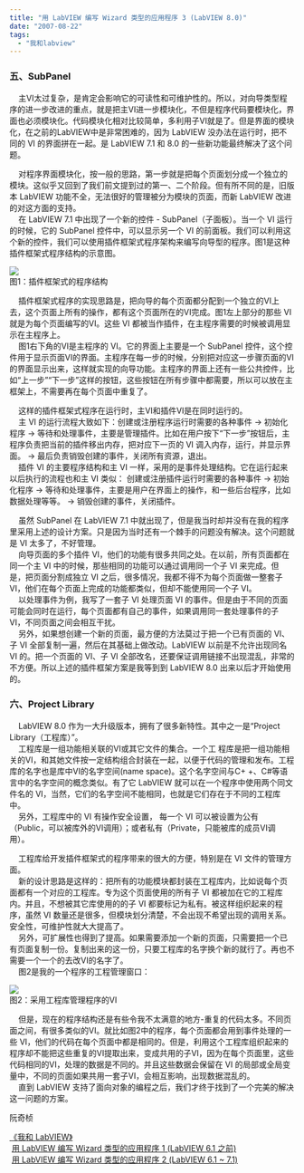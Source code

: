```yaml
---
title: "用 LabVIEW 编写 Wizard 类型的应用程序 3 (LabVIEW 8.0)"
date: "2007-08-22"
tags: 
  - "我和labview"
---
```


### 五、SubPanel

    主VI太过复杂，是肯定会影响它的可读性和可维护性的。所以，对向导类型程序的进一步改进的重点，就是把主VI进一步模块化，不但是程序代码要模块化，界面也必须模块化。代码模块化相对比较简单，多利用子VI就是了。但是界面的模块化，在之前的LabVIEW中是非常困难的，因为 LabVIEW 没办法在运行时，把不同的 VI 的界面拼在一起。是 LabVIEW 7.1 和 8.0 的一些新功能最终解决了这个问题。

    对程序界面模块化，按一般的思路，第一步就是把每个页面划分成一个独立的模块。这似乎又回到了我们前文提到过的第一、二个阶段。但有所不同的是，旧版本 LabVIEW 功能不全，无法很好的管理被分为模块的页面，而新 LabVIEW 改进的对这方面的支持。  
    在 LabVIEW 7.1 中出现了一个新的控件 - SubPanel（子面板）。当一个 VI 运行的时候，它的 SubPanel 控件中，可以显示另一个 VI 的前面板。我们可以利用这个新的控件，我们可以使用插件框架式程序架构来编写向导型的程序。图1是这种插件框架式程序结构的示意图。

![](http://byfiles.storage.live.com/y1pIcO_924THocfalbG4F7lL0oQsRoV6TB7cz6QpE4q49RVgRHauk5CxPEcRBVjipQeIiONsD6zK9w)  
图1：插件框架式的程序结构

    插件框架式程序的实现思路是，把向导的每个页面都分配到一个独立的VI上去，这个页面上所有的操作，都有这个页面所在的VI完成。图1左上部分的那些 VI 就是为每个页面编写的VI。这些 VI 都被当作插件，在主程序需要的时候被调用显示在主程序上。  
    图1右下角的VI是主程序的 VI。它的界面上主要是一个 SubPanel 控件，这个控件用于显示页面VI的界面。主程序在每一步的时候，分别把对应这一步骤页面的VI的界面显示出来，这样就实现的向导功能。主程序的界面上还有一些公共控件，比如“上一步”“下一步”这样的按钮，这些按钮在所有步骤中都需要，所以可以放在主框架上，不需要再在每个页面中重复了。

    这样的插件框架式程序在运行时，主VI和插件VI是在同时运行的。  
    主 VI 的运行流程大致如下：创建或注册程序运行时需要的各种事件 -> 初始化程序 -> 等待和处理事件，主要是管理插件。比如在用户按下“下一步”按钮后，主程序负责把当前的插件移出内存，把对应下一页的 VI 调入内存，运行，并显示界面。 -> 最后负责销毁创建的事件，关闭所有资源，退出。  
    插件 VI 的主要程序结构和主 VI 一样，采用的是事件处理结构。它在运行起来以后执行的流程也和主 VI 类似： 创建或注册插件运行时需要的各种事件 -> 初始化程序 -> 等待和处理事件，主要是用户在界面上的操作，和一些后台程序，比如数据处理等等。 -> 销毁创建的事件，关闭插件。

    虽然 SubPanel 在 LabVIEW 7.1 中就出现了，但是我当时却并没有在我的程序里采用上述的设计方案。只是因为当时还有一个棘手的问题没有解决。这个问题就是 VI 太多了，不好管理。  
    向导页面的多个插件 VI，他们的功能有很多共同之处。在以前，所有页面都在同一个主 VI 中的时候，那些相同的功能可以通过调用同一个子 VI 来完成。但是，把页面分割成独立 VI 之后，很多情况，我都不得不为每个页面做一整套子 VI，他们在每个页面上完成的功能都类似，但却不能使用同一个子 VI。  
    以处理事件为例，我写了一套子 VI 处理页面 VI 的事件。但是由于不同的页面可能会同时在运行，每个页面都有自己的事件，如果调用同一套处理事件的子 VI，不同页面之间会相互干扰。  
    另外，如果想创建一个新的页面，最方便的方法莫过于把一个已有页面的 VI、子 VI 全部复制一遍，然后在其基础上做改动。LabVIEW 以前是不允许出现同名 VI 的。把一个页面的 VI、子 VI 全部改名，还要保证调用链接不出现混乱，非常的不方便。所以上述的插件框架方案是我等到到 LabVIEW 8.0 出来以后才开始使用的。

### 六、Project Library

    LabVIEW 8.0 作为一大升级版本，拥有了很多新特性。其中之一是“Project Library（工程库）”。  
    工程库是一组功能相关联的VI或其它文件的集合。一个工 程库是把一组功能相 关的VI，和其她文件按一定结构组合封装在一起，以便于代码的管理和发布。工程库的名字也是库中VI的名字空间(name space)。这个名字空间与C+ +、C#等语言中的名字空间的概念类似。有了它 LabVIEW 就可以在一个程序中使用两个同文件名的 VI，当然，它们的名字空间不能相同，也就是它们存在于不同的工程库中。  
    另外，工程库中的 VI 有操作安全设置， 每一个 VI 可以被设置为公有（Public，可以被库外的VI调用）；或者私有（Private，只能被库的成员VI调用）。

    工程库给开发插件框架式的程序带来的很大的方便，特别是在 VI 文件的管理方面。  
    新的设计思路是这样的：把所有的功能模块都封装在工程库内，比如说每个页面都有一个对应的工程库。专为这个页面使用的所有子 VI 都被加在它的工程库内。并且，不想被其它库使用的的子 VI 都要标记为私有。被这样组织起来的程序，虽然 VI 数量还是很多，但模块划分清楚，不会出现不希望出现的调用关系。安全性，可维护性就大大提高了。  
    另外，可扩展性也得到了提高。如果需要添加一个新的页面，只需要把一个已有页面复制一份。复制出来的这一份，只要工程库的名字换个新的就行了。再也不需要一个一个的去改VI的名字了。  
    图2是我的一个程序的工程管理窗口：

![](http://byfiles.storage.live.com/y1pIcO_924THoez64oSOiSKuNawFrIpq6dOp1MHSNdKwpY3L9os4sxwljdSprciU6kf0QqqWmoKPYc)  
图2：采用工程库管理程序的VI  

    但是，现在的程序结构还是有些令我不太满意的地方-重复的代码太多。不同页面之间，有很多类似的VI。就比如图2中的程序，每个页面都会用到事件处理的一些 VI，他们的代码在每个页面中都是相同的。但是，利用这个工程库组织起来的程序却不能把这些重复的VI提取出来，变成共用的子VI，因为在每个页面里，这些代码相同的VI，处理的数据是不同的。并且这些数据会保留在 VI 的局部或全局变量中，不同的页面如果共用一套子VI，会相互影响，出现数据混乱的。  
    直到 LabVIEW 支持了面向对象的编程之后，我们才终于找到了一个完美的解决这一问题的方案。  

阮奇桢  

[《我和 LabVIEW》](http://ruanqizhen.spaces.live.com/mmm2007-07-26_17.23/mmm2007-07-26_17.23/mmm2007-07-26_17.23/Blog/cns!1pU-rgQVTuuWM1TX8W8PfmDA!1073.entry)  
 [用 LabVIEW 编写 Wizard 类型的应用程序 1 (LabVIEW 6.1 之前)](http://ruanqizhen.spaces.live.com/blog/cns!5852D4F797C53FB6!1272.entry)  
 [用 LabVIEW 编写 Wizard 类型的应用程序 2 (LabVIEW 6.1 ~ 7.1)](http://ruanqizhen.spaces.live.com/blog/cns!5852D4F797C53FB6!1627.entry)

